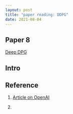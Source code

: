 ```yaml
---
layout: post
title: "paper reading: DDPG"
date: 2021-08-04
---
```


## Paper 8
[Deep DPG](https://arxiv.org/abs/1509.02971)

## Intro 



## Reference 

1. [Article on OpenAI](https://spinningup.openai.com/en/latest/algorithms/ddpg.html)

2. 